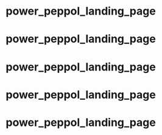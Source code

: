 # power_peppol_landing_page
# power_peppol_landing_page
# power_peppol_landing_page
# power_peppol_landing_page
# power_peppol_landing_page
